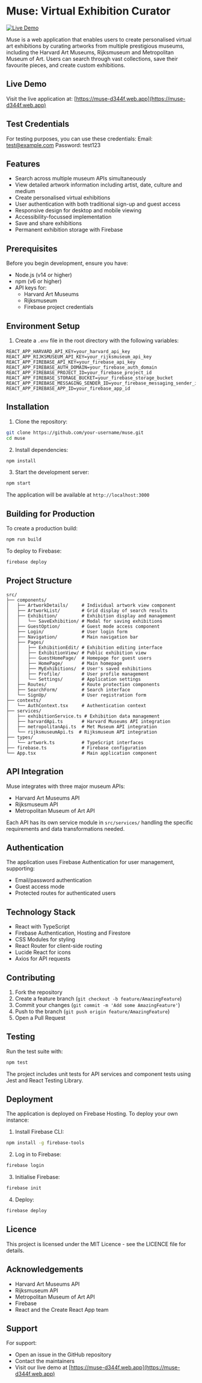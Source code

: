 # Muse: Virtual Exhibition Curator

[![Live Demo](https://img.shields.io/badge/demo-live-brightgreen.svg)](https://muse-d344f.web.app)

Muse is a web application that enables users to create personalised virtual art exhibitions by curating artworks from multiple prestigious museums, including the Harvard Art Museums, Rijksmuseum and Metropolitan Museum of Art. Users can search through vast collections, save their favourite pieces, and create custom exhibitions.

## Live Demo

Visit the live application at: [https://muse-d344f.web.app](https://muse-d344f.web.app)

## Test Credentials

For testing purposes, you can use these credentials:
Email: test@example.com
Password: test123

## Features

- Search across multiple museum APIs simultaneously
- View detailed artwork information including artist, date, culture and medium
- Create personalised virtual exhibitions
- User authentication with both traditional sign-up and guest access
- Responsive design for desktop and mobile viewing
- Accessibility-focussed implementation
- Save and share exhibitions
- Permanent exhibition storage with Firebase

## Prerequisites

Before you begin development, ensure you have:

- Node.js (v14 or higher)
- npm (v6 or higher)
- API keys for:
  - Harvard Art Museums
  - Rijksmuseum
  - Firebase project credentials

## Environment Setup

1. Create a `.env` file in the root directory with the following variables:

```
REACT_APP_HARVARD_API_KEY=your_harvard_api_key
REACT_APP_RIJKSMUSEUM_API_KEY=your_rijksmuseum_api_key
REACT_APP_FIREBASE_API_KEY=your_firebase_api_key
REACT_APP_FIREBASE_AUTH_DOMAIN=your_firebase_auth_domain
REACT_APP_FIREBASE_PROJECT_ID=your_firebase_project_id
REACT_APP_FIREBASE_STORAGE_BUCKET=your_firebase_storage_bucket
REACT_APP_FIREBASE_MESSAGING_SENDER_ID=your_firebase_messaging_sender_id
REACT_APP_FIREBASE_APP_ID=your_firebase_app_id
```

## Installation

1. Clone the repository:

```bash
git clone https://github.com/your-username/muse.git
cd muse
```

2. Install dependencies:

```bash
npm install
```

3. Start the development server:

```bash
npm start
```

The application will be available at `http://localhost:3000`

## Building for Production

To create a production build:

```bash
npm run build
```

To deploy to Firebase:

```bash
firebase deploy
```

## Project Structure

```
src/
├── components/
│   ├── ArtworkDetails/     # Individual artwork view component
│   ├── ArtworkList/        # Grid display of search results
│   ├── Exhibition/         # Exhibition display and management
│   │   └── SaveExhibition/ # Modal for saving exhibitions
│   ├── GuestOption/        # Guest mode access component
│   ├── Login/              # User login form
│   ├── Navigation/         # Main navigation bar
│   ├── Pages/
│   │   ├── ExhibitionEdit/ # Exhibition editing interface
│   │   ├── ExhibitionView/ # Public exhibition view
│   │   ├── GuestHomePage/  # Homepage for guest users
│   │   ├── HomePage/       # Main homepage
│   │   ├── MyExhibitions/  # User's saved exhibitions
│   │   ├── Profile/        # User profile management
│   │   └── Settings/       # Application settings
│   ├── Routes/             # Route protection components
│   ├── SearchForm/         # Search interface
│   └── SignUp/             # User registration form
├── contexts/
│   └── AuthContext.tsx     # Authentication context
├── services/
│   ├── exhibitionService.ts # Exhibition data management
│   ├── harvardApi.ts       # Harvard Museums API integration
│   ├── metropolitanApi.ts  # Met Museum API integration
│   └── rijksmuseumApi.ts  # Rijksmuseum API integration
├── types/
│   └── artwork.ts          # TypeScript interfaces
├── firebase.ts             # Firebase configuration
└── App.tsx                 # Main application component
```

## API Integration

Muse integrates with three major museum APIs:

- Harvard Art Museums API
- Rijksmuseum API
- Metropolitan Museum of Art API

Each API has its own service module in `src/services/` handling the specific requirements and data transformations needed.

## Authentication

The application uses Firebase Authentication for user management, supporting:

- Email/password authentication
- Guest access mode
- Protected routes for authenticated users

## Technology Stack

- React with TypeScript
- Firebase Authentication, Hosting and Firestore
- CSS Modules for styling
- React Router for client-side routing
- Lucide React for icons
- Axios for API requests

## Contributing

1. Fork the repository
2. Create a feature branch (`git checkout -b feature/AmazingFeature`)
3. Commit your changes (`git commit -m 'Add some AmazingFeature'`)
4. Push to the branch (`git push origin feature/AmazingFeature`)
5. Open a Pull Request

## Testing

Run the test suite with:

```bash
npm test
```

The project includes unit tests for API services and component tests using Jest and React Testing Library.

## Deployment

The application is deployed on Firebase Hosting. To deploy your own instance:

1. Install Firebase CLI:

```bash
npm install -g firebase-tools
```

2. Log in to Firebase:

```bash
firebase login
```

3. Initialise Firebase:

```bash
firebase init
```

4. Deploy:

```bash
firebase deploy
```

## Licence

This project is licensed under the MIT Licence - see the LICENCE file for details.

## Acknowledgements

- Harvard Art Museums API
- Rijksmuseum API
- Metropolitan Museum of Art API
- Firebase
- React and the Create React App team

## Support

For support:

- Open an issue in the GitHub repository
- Contact the maintainers
- Visit our live demo at [https://muse-d344f.web.app](https://muse-d344f.web.app)
